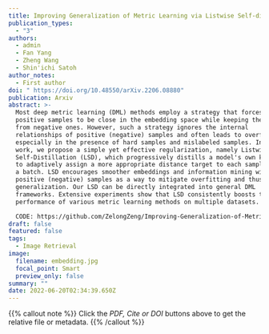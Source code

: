 ```yaml
---
title: Improving Generalization of Metric Learning via Listwise Self-distillation
publication_types:
  - "3"
authors:
  - admin
  - Fan Yang
  - Zheng Wang
  - Shin'ichi Satoh
author_notes:
  - First author
doi: " https://doi.org/10.48550/arXiv.2206.08880"
publication: Arxiv
abstract: >-
  Most deep metric learning (DML) methods employ a strategy that forces all
  positive samples to be close in the embedding space while keeping them away
  from negative ones. However, such a strategy ignores the internal
  relationships of positive (negative) samples and often leads to overfitting,
  especially in the presence of hard samples and mislabeled samples. In this
  work, we propose a simple yet effective regularization, namely Listwise
  Self-Distillation (LSD), which progressively distills a model's own knowledge
  to adaptively assign a more appropriate distance target to each sample pair in
  a batch. LSD encourages smoother embeddings and information mining within
  positive (negative) samples as a way to mitigate overfitting and thus improve
  generalization. Our LSD can be directly integrated into general DML
  frameworks. Extensive experiments show that LSD consistently boosts the
  performance of various metric learning methods on multiple datasets. 

  CODE: https://github.com/ZelongZeng/Improving-Generalization-of-Metric-Learning-via-Listwise-Self-distillation
draft: false
featured: false
tags:
  - Image Retrieval
image:
  filename: embedding.jpg
  focal_point: Smart
  preview_only: false
summary: ""
date: 2022-06-20T02:34:39.650Z
---
```

{{% callout note %}}
Click the *PDF, Cite or DOI* buttons above to get the relative file or metadata. 
{{% /callout %}}
